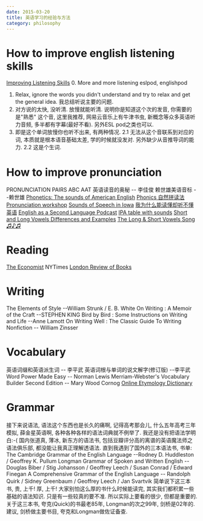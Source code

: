 ```yaml
---
date: 2015-03-20
title: 英语学习的经验与方法
category: philosophy
---
```


# How to improve english listening skills
[Improving Listening Skills](http://esl.about.com/od/englishlistening/a/listen_tips.htm)
0. More and more listening
eslpod, englishpod
1. Relax, ignore the words you didn't understand and try to relax  and get the general idea.
我总结听说主要的问题.
1. 对方说的太快, 没听清. 放慢就能听清.  说明你是知道这个次的发音, 
你需要的是"熟悉" 这个音, 这里我推荐, 网易云音乐上有牛津书虫, 新概念等众多英语听力音频,
多半都有字幕(最好不看). 另外ESL pod之类也可以. 
2. 即是这个单词放慢你也听不出来, 有两种情况.
2.1 无法从这个音联系到对应的词, 本质就是根本语音基础太差, 学的时候就没发对. 另外缺少从音推导词的能力.
2.2 这是个生词.

# How to improve pronunciation
PRONUNCIATION PAIRS
ABC 
AAT
英语读音的奥秘 -- 李佳俊
赖世雄美语音标 --赖世雄
[Phonetics: The sounds of American English](http://soundsofspeech.uiowa.edu/english/english.html)
[Phonics 自然拼读法](http://en.wikipedia.org/wiki/Phonics)
[Pronunciation workshop](http://www.youku.com/playlist_show/id_5241166.html)
[Sounds of Speech in Iowa](http://www.uiowa.edu/~acadtech/phonetics/english/english.html)
[我为什么能读懂却听不懂英语](http://www.jlrtvu.jl.cn/xb/file.asp?fileid=20101040001)
[English as a Second Language Podcast](https://www.eslpod.com/website/show_all.php?cat_id=-59456&low_rec=1600)
[IPA table with sounds](http://www.internationalphoneticalphabet.org/ipa-sounds/ipa-chart-with-sounds/)
[Short and Long Vowels Differences and Examples](https://blog.udemy.com/short-and-long-vowel-differences/)
[The Long & Short Vowels Song ♫♪♫](https://www.youtube.com/watch?v=4TjcT7Gto3U)

# Reading 
[The Economist](http://www.economist.com/)
NYTimes
[London Review of Books](http://www.lrb.co.uk/)

# Writing
The Elements of Style --William Strunk / E. B. White 
On Writing : A Memoir of the Craft --STEPHEN KING
Bird by Bird : Some Instructions on Writing and Life --Anne Lamott
On Writing Well : The Classic Guide To Writing Nonfiction -- William Zinsser 

# Vocabulary
英语词缀和英语派生词 -- 李平武
英语词根与单词的说文解字(修订版) --李平武
Word Power Made Easy -- Norman Lewis
Merriam-Webster's Vocabulary Builder Second Edition -- Mary Wood Cornog
[Online Etymology Dictionary](http://www.etymonline.com/)

# Grammar
接下来说语法, 语法这个东西也是长久的痛啊, 记得高考那会儿, 什么五年高考三年模拟,
薛金星英语啊, 各种各种各样的语法词典就不例举了. 我还是没有把语法学明白:-(
国内张道真, 薄冰, 新东方的语法书, 包括豆瓣评分高的离谱的英语魔法师之语法俱乐部,
都没能让我真正理解透语法. 直到我遇到了国外的三本语法书, 书单:
The Cambridge Grammar of the English Language --Rodney D. Huddleston / Geoffrey K. Pullum 
Longman Grammar of Spoken and Written English --Douglas Biber / Stig Johansson / Geoffrey Leech / Susan Conrad / Edward Finegan 
A Comprehensive Grammar of the English Language -- Randolph Quirk / Sidney Greenbaum / Geoffrey Leech / Jan Svartvik 
简单说下这三本书, 贵, 上千! 厚, 上千!
大家别怕这么厚的书什么时候能读完, 其实我们都积累一些基础的语法知识. 只是有一些较真的要不准.
所以实际上要看的很少, 但都是重要的.
关于这三本书, 夸克(Quick)的书最老85年, Longman的次之99年, 剑桥是02年的.
建议, 剑桥做主要书目, 夸克和Longman做佐证备查.

